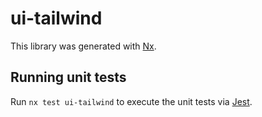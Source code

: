 # ui-tailwind

This library was generated with [Nx](https://nx.dev).

## Running unit tests

Run `nx test ui-tailwind` to execute the unit tests via [Jest](https://jestjs.io).

